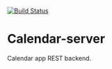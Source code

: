 [![Build Status](https://travis-ci.org/vlad-artyomov/calendar-server.svg?branch=develop)](https://travis-ci.org/vlad-artyomov/calendar-server)

# Calendar-server

Calendar app REST backend.
